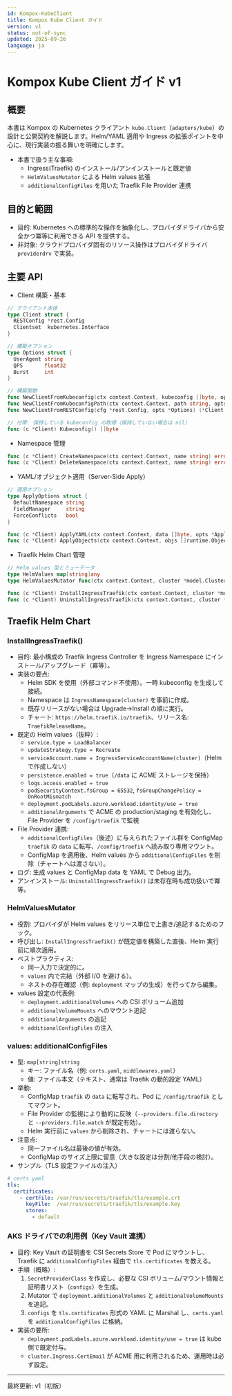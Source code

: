 ```yaml
---
id: Kompox-KubeClient
title: Kompox Kube Client ガイド
version: v1
status: out-of-sync
updated: 2025-09-26
language: ja
---
```


# Kompox Kube Client ガイド v1

## 概要

本書は Kompox の Kubernetes クライアント `kube.Client`（`adapters/kube`）の設計と公開契約を解説します。Helm/YAML 適用や Ingress の拡張ポイントを中心に、現行実装の振る舞いを明確にします。

- 本書で扱う主な事項:
  - Ingress(Traefik) のインストール/アンインストールと既定値
  - `HelmValuesMutator` による Helm values 拡張
  - `additionalConfigFiles` を用いた Traefik File Provider 連携

## 目的と範囲

- 目的: Kubernetes への標準的な操作を抽象化し、プロバイダドライバから安全かつ冪等に利用できる API を提供する。
- 非対象: クラウドプロバイダ固有のリソース操作はプロバイダドライバ `providerdrv` で実装。

## 主要 API

- Client 構築・基本

```go
// クライアント本体
type Client struct {
  RESTConfig *rest.Config
  Clientset  kubernetes.Interface
}

// 構築オプション
type Options struct {
  UserAgent string
  QPS       float32
  Burst     int
}

// 構築関数
func NewClientFromKubeconfig(ctx context.Context, kubeconfig []byte, opts *Options) (*Client, error)
func NewClientFromKubeconfigPath(ctx context.Context, path string, opts *Options) (*Client, error)
func NewClientFromRESTConfig(cfg *rest.Config, opts *Options) (*Client, error)

// 付帯: 保持している kubeconfig の取得（保持していない場合は nil）
func (c *Client) Kubeconfig() []byte
```

- Namespace 管理

```go
func (c *Client) CreateNamespace(ctx context.Context, name string) error
func (c *Client) DeleteNamespace(ctx context.Context, name string) error
```

- YAML/オブジェクト適用（Server-Side Apply）

```go
// 適用オプション
type ApplyOptions struct {
  DefaultNamespace string
  FieldManager     string
  ForceConflicts   bool
}

func (c *Client) ApplyYAML(ctx context.Context, data []byte, opts *ApplyOptions) error
func (c *Client) ApplyObjects(ctx context.Context, objs []runtime.Object, opts *ApplyOptions) error
```

- Traefik Helm Chart 管理

```go
// Helm values 型とミューテータ
type HelmValues map[string]any
type HelmValuesMutator func(ctx context.Context, cluster *model.Cluster, release string, values HelmValues)

func (c *Client) InstallIngressTraefik(ctx context.Context, cluster *model.Cluster, mutators ...HelmValuesMutator) error
func (c *Client) UninstallIngressTraefik(ctx context.Context, cluster *model.Cluster) error
```

## Traefik Helm Chart

### InstallIngressTraefik()

- 目的: 最小構成の Traefik Ingress Controller を Ingress Namespace にインストール/アップグレード（冪等）。
- 実装の要点:
  - Helm SDK を使用（外部コマンド不使用）。一時 kubeconfig を生成して接続。
  - Namespace は `IngressNamespace(cluster)` を事前に作成。
  - 既存リリースがない場合は Upgrade→Install の順に実行。
  - チャート: `https://helm.traefik.io/traefik`、リリース名: `TraefikReleaseName`。
- 既定の Helm values（抜粋）:
  - `service.type = LoadBalancer`
  - `updateStrategy.type = Recreate`
  - `serviceAccount.name = IngressServiceAccountName(cluster)`（Helm で作成しない）
  - `persistence.enabled = true`（`/data` に ACME ストレージを保持）
  - `logs.access.enabled = true`
  - `podSecurityContext.fsGroup = 65532`, `fsGroupChangePolicy = OnRootMismatch`
  - `deployment.podLabels.azure.workload.identity/use = true`
  - `additionalArguments` で ACME の production/staging を有効化し、File Provider を `/config/traefik` で監視
- File Provider 連携:
  - `additionalConfigFiles`（後述）に与えられたファイル群を ConfigMap `traefik` の `data` に転写、`/config/traefik` へ読み取り専用マウント。
  - ConfigMap を適用後、Helm values から `additionalConfigFiles` を削除（チャートへは渡さない）。
- ログ: 生成 values と ConfigMap data を YAML で Debug 出力。
- アンインストール: `UninstallIngressTraefik()` は未存在時も成功扱いで冪等。

### HelmValuesMutator

- 役割: プロバイダが Helm values をリリース単位で上書き/追記するためのフック。
- 呼び出し: `InstallIngressTraefik()` が既定値を構築した直後、Helm 実行前に順次適用。
- ベストプラクティス:
  - 同一入力で決定的に。
  - `values` 内で完結（外部 I/O を避ける）。
  - ネストの存在確認（例: `deployment` マップの生成）を行ってから編集。
- values 設定の代表例:
  - `deployment.additionalVolumes` への CSI ボリューム追加
  - `additionalVolumeMounts` へのマウント追記
  - `additionalArguments` の追記
  - `additionalConfigFiles` の注入

### values: additionalConfigFiles

- 型: `map[string]string`
  - キー: ファイル名（例: `certs.yaml`, `middlewares.yaml`）
  - 値: ファイル本文（テキスト、通常は Traefik の動的設定 YAML）
- 挙動:
  - ConfigMap `traefik` の `data` に転写され、Pod に `/config/traefik` としてマウント。
  - File Provider の監視により動的に反映（`--providers.file.directory` と `--providers.file.watch` が既定有効）。
  - Helm 実行前に `values` から削除され、チャートには渡らない。
- 注意点:
  - 同一ファイル名は最後の値が有効。
  - ConfigMap のサイズ上限に留意（大きな設定は分割/他手段の検討）。
- サンプル（TLS 設定ファイルの注入）
```yaml
# certs.yaml
tls:
  certificates:
    - certFile: /var/run/secrets/traefik/tls/example.crt
      keyFile:  /var/run/secrets/traefik/tls/example.key
      stores:
        - default
```

### AKS ドライバでの利用例（Key Vault 連携）

- 目的: Key Vault の証明書を CSI Secrets Store で Pod にマウントし、Traefik に `additionalConfigFiles` 経由で `tls.certificates` を教える。
- 手順（概略）:
  1. `SecretProviderClass` を作成し、必要な CSI ボリューム/マウント情報と証明書リスト（`configs`）を生成。
  2. Mutator で `deployment.additionalVolumes` と `additionalVolumeMounts` を追記。
  3. `configs` を `tls.certificates` 形式の YAML に Marshal し、`certs.yaml` を `additionalConfigFiles` に格納。
- 実装の要所:
  - `deployment.podLabels.azure.workload.identity/use = true` は kube 側で既定付与。
  - `cluster.Ingress.CertEmail` が ACME 用に利用されるため、運用時は必ず設定。

---

最終更新: v1（初版）
